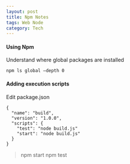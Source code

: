 ```yaml
---
layout: post
title: Npm Notes
tags: Web Node
category: Tech
---
```


#### Using Npm 

Understand where global packages are installed
 
~~~
npm ls global –depth 0
~~~

#### Adding execution scripts

Edit package.json

~~~
{
  "name": "build",
  "version": "1.0.0",
  "scripts": {
    "test": "node build.js"
    "start": "node build.js"
  }
}
~~~

> npm start
> npm test 
